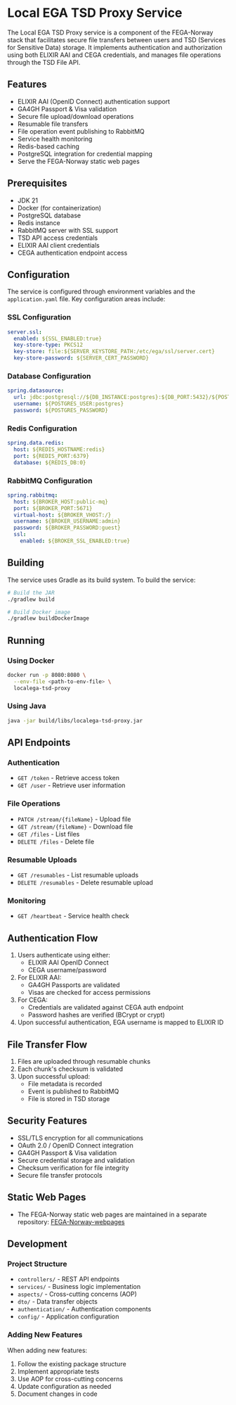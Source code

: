 # Local EGA TSD Proxy Service

The Local EGA TSD Proxy service is a component of the FEGA-Norway stack that facilitates secure file transfers between users and TSD (Services for Sensitive Data) storage. It implements authentication and authorization using both ELIXIR AAI and CEGA credentials, and manages file operations through the TSD File API.

## Features

- ELIXIR AAI (OpenID Connect) authentication support
- GA4GH Passport & Visa validation
- Secure file upload/download operations
- Resumable file transfers
- File operation event publishing to RabbitMQ
- Service health monitoring
- Redis-based caching
- PostgreSQL integration for credential mapping
- Serve the FEGA-Norway static web pages

## Prerequisites

- JDK 21
- Docker (for containerization)
- PostgreSQL database
- Redis instance
- RabbitMQ server with SSL support
- TSD API access credentials
- ELIXIR AAI client credentials
- CEGA authentication endpoint access

## Configuration

The service is configured through environment variables and the `application.yaml` file. Key configuration areas include:

### SSL Configuration

```yaml
server.ssl:
  enabled: ${SSL_ENABLED:true}
  key-store-type: PKCS12
  key-store: file:${SERVER_KEYSTORE_PATH:/etc/ega/ssl/server.cert}
  key-store-password: ${SERVER_CERT_PASSWORD}
```

### Database Configuration

```yaml
spring.datasource:
  url: jdbc:postgresql://${DB_INSTANCE:postgres}:${DB_PORT:5432}/${POSTGRES_DB:postgres}
  username: ${POSTGRES_USER:postgres}
  password: ${POSTGRES_PASSWORD}
```

### Redis Configuration

```yaml
spring.data.redis:
  host: ${REDIS_HOSTNAME:redis}
  port: ${REDIS_PORT:6379}
  database: ${REDIS_DB:0}
```

### RabbitMQ Configuration

```yaml
spring.rabbitmq:
  host: ${BROKER_HOST:public-mq}
  port: ${BROKER_PORT:5671}
  virtual-host: ${BROKER_VHOST:/}
  username: ${BROKER_USERNAME:admin}
  password: ${BROKER_PASSWORD:guest}
  ssl:
    enabled: ${BROKER_SSL_ENABLED:true}
```

## Building

The service uses Gradle as its build system. To build the service:

```bash
# Build the JAR
./gradlew build

# Build Docker image
./gradlew buildDockerImage
```

## Running

### Using Docker

```bash
docker run -p 8080:8080 \
  --env-file <path-to-env-file> \
  localega-tsd-proxy
```

### Using Java

```bash
java -jar build/libs/localega-tsd-proxy.jar
```

## API Endpoints

### Authentication

- `GET /token` - Retrieve access token
- `GET /user` - Retrieve user information

### File Operations

- `PATCH /stream/{fileName}` - Upload file
- `GET /stream/{fileName}` - Download file
- `GET /files` - List files
- `DELETE /files` - Delete file

### Resumable Uploads

- `GET /resumables` - List resumable uploads
- `DELETE /resumables` - Delete resumable upload

### Monitoring

- `GET /heartbeat` - Service health check

## Authentication Flow

1. Users authenticate using either:
   - ELIXIR AAI OpenID Connect
   - CEGA username/password
2. For ELIXIR AAI:
   - GA4GH Passports are validated
   - Visas are checked for access permissions
3. For CEGA:
   - Credentials are validated against CEGA auth endpoint
   - Password hashes are verified (BCrypt or crypt)
4. Upon successful authentication, EGA username is mapped to ELIXIR ID

## File Transfer Flow

1. Files are uploaded through resumable chunks
2. Each chunk's checksum is validated
3. Upon successful upload:
   - File metadata is recorded
   - Event is published to RabbitMQ
   - File is stored in TSD storage

## Security Features

- SSL/TLS encryption for all communications
- OAuth 2.0 / OpenID Connect integration
- GA4GH Passport & Visa validation
- Secure credential storage and validation
- Checksum verification for file integrity
- Secure file transfer protocols

## Static Web Pages

- The FEGA-Norway static web pages are maintained in a separate repository: [FEGA-Norway-webpages](https://github.com/ELIXIR-NO/FEGA-Norway-webpages)

## Development

### Project Structure

- `controllers/` - REST API endpoints
- `services/` - Business logic implementation
- `aspects/` - Cross-cutting concerns (AOP)
- `dto/` - Data transfer objects
- `authentication/` - Authentication components
- `config/` - Application configuration

### Adding New Features

When adding new features:

1. Follow the existing package structure
2. Implement appropriate tests
3. Use AOP for cross-cutting concerns
4. Update configuration as needed
5. Document changes in code
